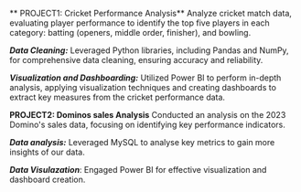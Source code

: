 ** PROJECT1: Cricket Performance Analysis**
Analyze cricket match data, evaluating player performance to identify the top five players in each category: batting (openers, middle order, finisher), and bowling.

***Data Cleaning:*** Leveraged Python libraries, including Pandas and NumPy, for comprehensive data cleaning, ensuring accuracy and reliability.

***Visualization and Dashboarding:*** Utilized Power BI to perform in-depth analysis, applying visualization techniques and creating dashboards to extract key measures from the cricket performance data.

**PROJECT2: Dominos sales Analysis**
Conducted an analysis on the 2023 Domino's sales data, focusing on identifying key performance indicators.

***Data analysis:*** Leveraged MySQL to analyse key metrics to gain more insights of our data.

***Data Visulazation***: Engaged Power BI for effective visualization and dashboard creation.
